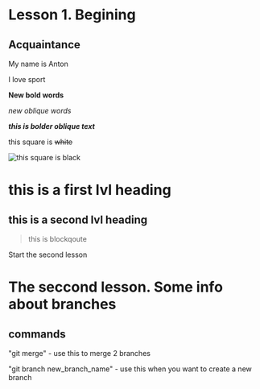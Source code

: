 # Lesson 1. Begining

## **Acquaintance**

My name is Anton

I love sport

**New bold words**

*new oblique words*

***this is bolder oblique text***

this square is ~~white~~

![this square is black](p1.JPG)

# this is a first lvl heading

## this is a second lvl heading

> this is blockqoute 

Start the second lesson

# The seccond lesson. Some info about branches

## commands

"git merge" - use this to merge 2 branches

"git branch new_branch_name" - use this when you want to create a new branch



    